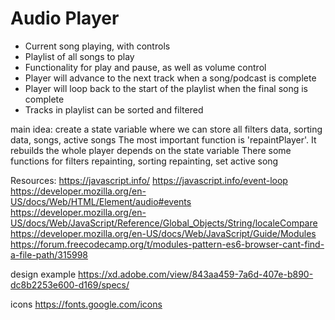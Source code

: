 # Audio Player

- Current song playing, with controls
- Playlist of all songs to play
- Functionality for play and pause, as well as volume control
- Player will advance to the next track when a song/podcast is complete
- Player will loop back to the start of the playlist when the final song is complete
- Tracks in playlist can be sorted and filtered

main idea: create a state variable where we can store all filters data, sorting data, songs, active songs
The most important function is 'repaintPlayer'. It rebuilds the whole player depends on the state variable
There some functions for filters repainting, sorting repainting, set active song

Resources:
https://javascript.info/
https://javascript.info/event-loop
https://developer.mozilla.org/en-US/docs/Web/HTML/Element/audio#events
https://developer.mozilla.org/en-US/docs/Web/JavaScript/Reference/Global_Objects/String/localeCompare
https://developer.mozilla.org/en-US/docs/Web/JavaScript/Guide/Modules
https://forum.freecodecamp.org/t/modules-pattern-es6-browser-cant-find-a-file-path/315998

design example
https://xd.adobe.com/view/843aa459-7a6d-407e-b890-dc8b2253e600-d169/specs/

icons
https://fonts.google.com/icons
